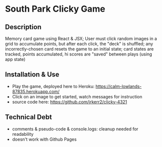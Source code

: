 # South Park Clicky Game

## Description
Memory card game using React & JSX; User must click random images in a grid to accumulate points, but after each click, the "deck" is shuffled; any incorrectly-chosen card resets the game to an initial state; card states are tracked, points accumulated, hi scores are "saved" between plays (using app state)

## Installation & Use
- Play the game, deployed here to Heroku: https://calm-lowlands-87835.herokuapp.com/
- Click on an image to get started, watch messages for instruction
- source code here: https://github.com/jrkerr2/clicky-4321

## Technical Debt
- comments & pseudo-code & console.logs: cleanup needed for readability
- doesn't work with Github Pages